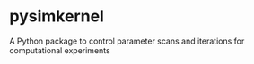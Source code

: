 # pysimkernel
A Python package to control parameter scans and iterations for computational experiments
